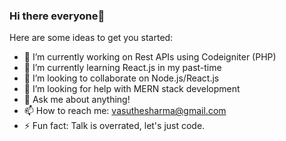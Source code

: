 ### Hi there everyone👋

Here are some ideas to get you started:

- 🔭 I’m currently working on Rest APIs using Codeigniter (PHP)
- 🌱 I’m currently learning React.js in my past-time
- 👯 I’m looking to collaborate on Node.js/React.js
- 🤔 I’m looking for help with MERN stack development
- 💬 Ask me about anything!
- 📫 How to reach me: vasuthesharma@gmail.com
- ⚡ Fun fact: Talk is overrated, let's just code. 
